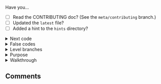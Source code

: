 <!-- Use "Level XX" as the title. Replace "XX" with the level number. -->
<!-- A filled-out example can be found in the `meta/contributing` branch. -->

Have you...
- [ ] Read the CONTRIBUTING doc? (See the `meta/contributing` branch.)
- [ ] Updated the `latest` file?
- [ ] Added a hint to the `hints` directory?

<!-- Next level code -->
<details><summary>Next code</summary>

<!-- Replace this line with the next level code. -->
</details>

<!-- False level codes -->
<details><summary>False codes</summary>

<!-- Replace this list with "NONE" if your level does not have any false codes. -->

* falsecode1
* falsecode2
</details>

<!-- Level branches -->
<details><summary>Level branches</summary>
<!--
  Replace xxxxxxx with the level code.
  Add more to the list below if your level has additional branches.
  If you make use of tags, prefix it with `tag: `.
-->

* game/xxxxxxx/master
</details>

<!-- Purpose -->
<details><summary>Purpose</summary>

<!--
  Talk about what major Git commands or concepts are being introduced or
  are expected to be used together to solve the level.
-->
</details>

<!-- Walkthrough -->
<details><summary>Walkthrough</summary>
<!-- Provide a step-by-step walkthrough here. -->

1. Read the README. ...
2. Check out `game/yyyyyyy/master`.
</details>

## Comments

<!-- Add optional notes below. These must be hint-free. -->
